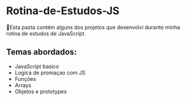 # Rotina-de-Estudos-JS
🚀Esta pasta contém alguns dos projetos que desenvolvi durante minha rotina de estudos de JavaScript. 

## Temas abordados:
- JavaScript basico
- Logica de promaçao com JS
- Funções 
- Arrays
- Objetos e prototypes
